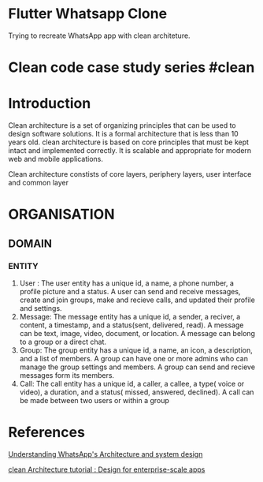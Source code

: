 # Flutter Whatsapp Clone

Trying to recreate WhatsApp app with clean architeture.

# Clean code case study series #clean

# Introduction

Clean architecture is a set of organizing principles that can be used to design software solutions. It is a formal architecture that is less than 10 years old. clean architecture is based on core principles that must be kept intact and implemented correctly. It is scalable and appropriate for modern web and mobile applications.

Clean architecture constists of core layers, periphery layers, user interface and common layer

# ORGANISATION

## DOMAIN

### ENTITY

1. User : The user entity has a unique id, a name, a phone number, a profile picture and a status. A user can send and receive messages, create and join groups, make and recieve calls, and updated their profile and settings.
2. Message: The message entity has a unique id, a sender, a reciver, a content, a timestamp, and a status(sent, delivered, read). A message can be text, image, video, document, or location. A message can belong to a group or a direct chat.
3. Group: The group entity has a unique id, a name, an icon, a description, and a list of members. A group can have one or more admins who can manage the group settings and members. A group can send and recieve messages form its members.
4. Call: The call entity has a unique id, a caller, a callee, a type( voice or video), a duration, and a status( missed, answered, declined). A call can be made between two users or within a group

# References

[Understanding WhatsApp's Architecture and system design](https://www.cometchat.com/blog/whatsapps-architecture-and-system-design)

[clean Architecture tutorial : Design for enterprise-scale apps](https://www.educative.io/blog/clean-architecture-tutorial)
